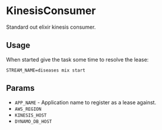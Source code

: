 # KinesisConsumer

Standard out elixir kinesis consumer.

## Usage

When started give the task some time to resolve the lease:

```
STREAM_NAME=diseases mix start
```

## Params

- `APP_NAME` - Application name to register as a lease against.
- `AWS_REGION`
- `KINESIS_HOST`
- `DYNAMO_DB_HOST`
